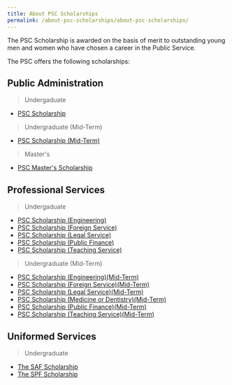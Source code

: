 ```yaml
---
title: About PSC Scholarships
permalink: /about-psc-scholarships/about-psc-scholarships/
---
```

The PSC Scholarship is awarded on the basis of merit to outstanding young men and women who have chosen a career in the Public Service. 

The PSC offers the following scholarships:

## Public Administration
> Undergaduate
* [PSC Scholarship](https://www.psc.gov.sg/Scholarships/public-sector-scholarships/browse-by-scholarship/public-service-commission-psc-scholarship-PSC)
> Undergraduate (Mid-Term)
* [PSC Scholarship (Mid-Term)](https://www.psc.gov.sg/Scholarships/public-sector-scholarships/browse-by-scholarship/public-service-commission-psc-scholarship-mid-term-PSC)
> Master's
* [PSC Master's Scholarship](https://www.psc.gov.sg/Scholarships/public-sector-scholarships/browse-by-scholarship/public-service-commission-psc-masters-scholarship-PSC)

## Professional Services
> Undergaduate
* [PSC Scholarship (Engineering)](https://www.psc.gov.sg/Scholarships/public-sector-scholarships/browse-by-scholarship/public-service-commission-psc-scholarship-engineering-PSC)
* [PSC Scholarship (Foreign Service)](https://www.psc.gov.sg/Scholarships/public-sector-scholarships/browse-by-scholarship/public-service-commission-psc-scholarship-foreign-service-PSC)
* [PSC Scholarship (Legal Service)](https://www.psc.gov.sg/Scholarships/public-sector-scholarships/browse-by-scholarship/public-service-commission-psc-scholarship-legal-service-PSC)
* [PSC Scholarship (Public Finance)](https://www.psc.gov.sg/Scholarships/public-sector-scholarships/browse-by-scholarship/public-service-commission-psc-scholarship-public-finance-PSC)
* [PSC Scholarship (Teaching Service)](https://www.psc.gov.sg/Scholarships/public-sector-scholarships/browse-by-scholarship/public-service-commission-psc-scholarship-teaching-service-PSC)
> Undergraduate (Mid-Term)
* [PSC Scholarship (Engineering)(Mid-Term)](https://www.psc.gov.sg/Scholarships/public-sector-scholarships/browse-by-scholarship/public-service-commission-psc-scholarship-engineering-mid-term-PSC)
* [PSC Scholarship (Foreign Service)(Mid-Term)](https://www.psc.gov.sg/Scholarships/public-sector-scholarships/browse-by-scholarship/public-service-commission-psc-scholarship-foreign-service-mid-term-PSC)
* [PSC Scholarship (Legal Service)(Mid-Term)](https://www.psc.gov.sg/Scholarships/public-sector-scholarships/browse-by-scholarship/public-service-commission-psc-scholarship-legal-service-mid-term-PSC)
* [PSC Scholarship (Medicine or Dentistry)(Mid-Term)](https://www.psc.gov.sg/Scholarships/public-sector-scholarships/browse-by-scholarship/public-service-commission-psc-scholarship-medicinedentistry-mid-term-PSC)
* [PSC Scholarship (Public Finance)(Mid-Term)](https://www.psc.gov.sg/Scholarships/public-sector-scholarships/browse-by-scholarship/public-service-commission-psc-scholarship-public-finance-mid-term-PSC)
* [PSC Scholarship (Teaching Service)(Mid-Term)](https://www.psc.gov.sg/Scholarships/public-sector-scholarships/browse-by-scholarship/public-service-commission-psc-scholarship-teaching-service-mid-term-PSC)

## Uniformed Services
> Undergraduate
* [The SAF Scholarship](https://www.psc.gov.sg/Scholarships/public-sector-scholarships/browse-by-scholarship/the-singapore-armed-forces-saf-scholarship-PSC)
* [The SPF Scholarship](https://www.psc.gov.sg/Scholarships/public-sector-scholarships/browse-by-scholarship/the-singapore-police-force-spf-scholarship-PSC)
